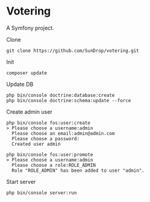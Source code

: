 Votering
========

A Symfony project.

Clone
```
git clone https://github.com/SunDrop/votering.git
```

Init
```
composer update
```

Update DB
```
php bin/console doctrine:database:create
php bin/console doctrine:schema:update --force
```

Create admin user
```
php bin/console fos:user:create
> Please choose a username:admin
  Please choose an email:admin@admin.com
  Please choose a password:
  Created user admin

php bin/console fos:user:promote
> Please choose a username:admin
  Please choose a role:ROLE_ADMIN
  Role "ROLE_ADMIN" has been added to user "admin".

```

Start server
```
php bin/console server:run
```